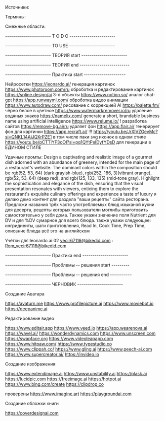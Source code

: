 Источники:

Термины:

Смежные области:


----------------------- T O D O  -----------------------  



----------------------- TO USE  -----------------------  



----------------------- ТЕОРИЯ start -----------------------  

----------------------- ТЕОРИЯ end ------------------------- 


----------------------- Практика start ---------------------

   Нейросетки
      https://leonardo.ai/       генерация картинок
      https://www.photoroom.com/ru        оброботка и редактирование картинок
      https://spline.design/ai            3-d объекты 
      https://www.notion.so/              аналог chat-gpt
      https://app.runwayml.com/           оброботка видео анимации
      https://www.autodraw.com/           рисование с коррекцией AI
      https://palette.fm/                 чёрно белое в цветное
      https://www.watermarkremover.io/ru  удаление водяных знаков
      https://namelix.com/                generate a short, brandable business name using artificial intelligence
      https://www.relume.io/              ! разработка сайтов 
      https://remove-bg.ai/ru             удаляет фон
      https://app.flair.ai/               генерирует фон для картинки 
      https://app.recraft.ai/             !!! https://youtu.be/JrXlVZGevMc?si=QNKL14AiJQXrPZE1  в том числе паки svg иконок в одном стиле
                                           https://youtu.be/pCTTlYF3oOI?si=pq1QYtPeIDyfYDsD   для генерации в ЕДИНОМ СТИЛЕ



Удачные промты:
   Design a captivating and realistic image of a gourmet dish adorned with an abundance of greenery, intended for the main page of a restaurant's website. The dominant colors within the composition should be rgb(52, 53, 64) (dark grayish-blue), rgb(252, 186, 3)(vibrant orange), rgb(52, 53, 64) (deep red), and rgb(125, 133, 135) (mid-tone gray). Highlight the sophistication and elegance of the dish, ensuring that the visual presentation resonates with viewers, enticing them to explore the restaurant's exquisite culinary offerings and experience a taste of luxury
   я делаю демо контент для раздела "ваши рецепты" сайта ресторана. Предложи названия трёх часто употребляемых блюд изыканой кухни для десерта,  рецепты которых пользователи моглибы приготовить самостоятельно у себя дома. Также укажи значение поля Nutrient	для DV	 и для %DV сумарное для всего блюда. также укажи следующее: ингридиенты, шаги приготовления,  Read In, Cook Time, Prep Time, описание блюда всё это на английском

Учётки для leonardo.ai
   02 vecir67118@bikedid.com  :  Rom_vecir67118@bikedid.com


----------------------- Практика end -----------------------



----------------------- Проблемы -- решения start ---------

----------------------- Проблемы -- решения end -----------








----------------------- ЧЕРНОВИК -----------------------


Создание Аватара

https://avaturn.me
https://www.profilepicture.ai
https://www.moviebot.io
https://deepanime.ai

Редактирование видео

https://www.editair.app
https://www.veed.io
https://app.wearenova.ai
https://wavel.ai/
https://wonderdynamics.com
https://www.unscreen.com
https://swapface.org
https://www.videoleapapp.com
https://www.hitpaw.com/
https://www.typestudio.co
https://www.clippah.co/
https://www.gling.ai
https://www.peech-ai.com
https://www.supercreator.ai/
https://invideo.io

Создание изображения 

https://www.extendimage.ai
https://www.unstability.ai
https://plask.ai
https://lucidpic.com
https://freeimage.ai
https://hotpot.ai
https://www.bing.com/create
https://clipdrop.co

   проверены
      https://www.imagine.art
      https://playgroundai.com

Создание обложки книги

https://coverdesignai.com









